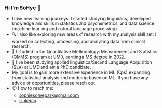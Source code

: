### Hi I'm SoHye 👋


- I love new learning journeys: I started studying linguistics, developed knowledge and skills in statistics and psychometrics, and data science (machine learning and natural language processing).
- 🔍 I also like exploring new areas of research with my analysis skill set: I worked on collecting, processing, and analyzing data from clinical research.
- 📕 I studied in the Quantitative Methodology: Measurement and Statistics (QMMS) program at UMD, earning a MS degree in 2022.  
- 📗 I've been studying applied linguistics/Second Language Acquisition (SLA) at UMD and am a PhD candidate.
- My goal is to gain more extensive experience in ML (Ops) expanding from statistical analysis and modeling based on ML. If you have any advice or opportunities, please reach out
- 📫 How to reach me: 
  - sophiesohyepark@gmail.com
  - [Linkedin](https://www.linkedin.com/in/sohye-park)

